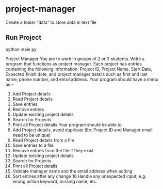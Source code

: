 # project-manager

Create a folder "data" to store data in text file
## Run Project
python main.py

Project Manager
You are to work in groups of 2 or 3 students. Write a program that functions as project manager.
Each project has entries containing the following information: Project ID, Project Name, Start Date,
Expected finish date, and project manager details such as first and last name, phone number, and
email address.
Your program should have a menu as –
1. Add Project details
2. Read Project details
3. Save entries
4. Remove entries
5. Update existing project details
6. Search for Projects
7. Print all Project details
Your program should be able to
1. Add Project details, avoid duplicate (Ex: Project ID and Manager email need to be unique)
2. Read Project details from a file
3. Save entries to a file
4. Remove entries from the file if they exist
5. Update existing project details
6. Search for Projects
7. Print all Project details
8. Validate manager name and the email address when adding
9. Sort entries after any change
10.Handle any unexpected input, e.g. wrong action keyword, missing name, etc.
